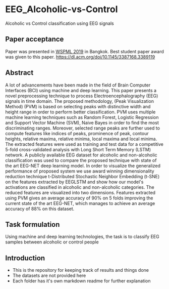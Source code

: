 # EEG_Alcoholic-vs-Control
Alcoholic vs Control classification using EEG signals

## Paper acceptance
Paper was presented in [WSPML 2019](http://www.wspml.org/2019.html) in Bangkok. Best student paper award was given to this paper.
https://dl.acm.org/doi/10.1145/3387168.3389119

## Abstract
A lot of advancements have been made in the field of Brain Computer Interfaces (BCI) using machine and deep learning. This paper presents a novel preprocessing technique to process Electroencephalography (EEG) signals in time domain. The proposed methodology, (Peak Visualization Method) (PVM) is based on selecting peaks with distinctive width and height range in order to perform better classification. PVM uses multiple machine learning techniques such as Random Forest, Logistic Regression and Support Vector Machine (SVM), Naive Bayes in order to find the most discriminating ranges. Moreover, selected range peaks are further used to compute features like indices of peaks, prominence of peak, contour heights, relative maxima, relative minima, local maxima and local minima. The extracted features were used as training and test data for a competitive 5-fold cross-validated analysis with Long Short Term Memory (LSTM) network. A publicly available EEG dataset for alcoholic and non-alcoholic classification was used to compare the proposed technique with state of the art EEG-NET deep learning model. In order to visualize the generalized performance of proposed system we use award winning dimensionality reduction technique t-Distributed Stochastic Neighbor Embedding (t-SNE) on the features extracted by EEGLSTM and show how our model's activations are classified in alcoholic and non-alcoholic categories. The reduced features are visualized into two dimensions. Features extracted using PVM gives an average accuracy of 90% on 5 folds improving the current state of the art EEG-NET, which manages to achieve an average accuracy of 88% on this dataset.

## Task formulation
Using machine and deep learning technologies, the task is to classify EEG samples between alcoholic or control people

## Introduction

- This is the repository for keeping track of results and things done
- The datasets are not provided here
- Each folder has it's own markdown readme for further explanation
